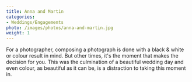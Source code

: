 ```yaml
---
title: Anna and Martin
categories: 
- Weddings/Engagements
photo: /images/photos/anna-and-martin.jpg
weight: 1
---
```

For a photographer, composing a photograph is done with a black & white or colour result in mind. But other times, it's the moment that makes the decision for you. This was the culmination of a beautiful wedding day and even colour, as beautiful as it can be, is a distraction to taking this moment in.